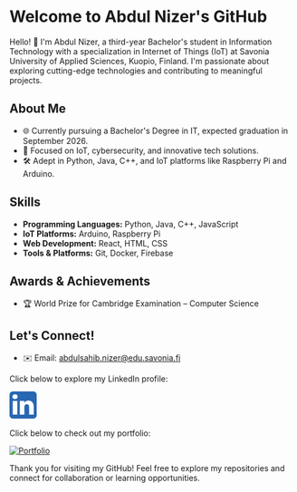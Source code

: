# Welcome to Abdul Nizer's GitHub

Hello! 👋 I'm Abdul Nizer, a third-year Bachelor's student in Information Technology with a specialization in Internet of Things (IoT) at Savonia University of Applied Sciences, Kuopio, Finland. I'm passionate about exploring cutting-edge technologies and contributing to meaningful projects.

## About Me
- 🌐 Currently pursuing a Bachelor's Degree in IT, expected graduation in September 2026.
- 🎯 Focused on IoT, cybersecurity, and innovative tech solutions.
- 🛠️ Adept in Python, Java, C++, and IoT platforms like Raspberry Pi and Arduino.

## Skills
- **Programming Languages:** Python, Java, C++, JavaScript
- **IoT Platforms:** Arduino, Raspberry Pi
- **Web Development:** React, HTML, CSS
- **Tools & Platforms:** Git, Docker, Firebase

## Awards & Achievements
- 🏆 World Prize for Cambridge Examination – Computer Science

## Let's Connect!
- ✉️ Email: abdulsahib.nizer@edu.savonia.fi

<p>Click below to explore my LinkedIn profile:</p>
<a target="_blank" href="https://www.linkedin.com/in/abdulnizer/">
 <img src="5296501_linkedin_network_linkedin logo_icon.png" alt="LinkedIn Profile" style="margin-right: 15px;">
</a>
<p>Click below to check out my portfolio:</p>
<a target="_blank" href="https://abdulnizer.framer.website/">
 <img src="https://www.iconfinder.com/icons/2335593/download/png/48" alt="Portfolio" style="margin-right: 15px;">
</a>

Thank you for visiting my GitHub! Feel free to explore my repositories and connect for collaboration or learning opportunities.
